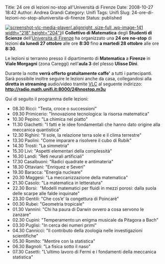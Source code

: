 Title: 24 ore di lezioni no-stop all'Università di Firenze
Date: 2008-10-27 18:42
Author: Andrea Grandi
Category: Unifi
Tags: Unifi
Slug: 24-ore-di-lezioni-no-stop-alluniversita-di-firenze
Status: published

[![](http://www.andreagrandi.it/wp-content/uploads/2008/10/screenshot-vlc-media-player.png "screenshot-vlc-media-player"){.alignright
.size-full .wp-image-141 width="218"
height="204"}](http://www.andreagrandi.it/wp-content/uploads/2008/10/screenshot-vlc-media-player.png)Il
**Collettivo di Matematica** degli **Studenti di Scienze**
dell’[Università di Firenze](http://www.unifi.it) ha organizzato una
**24 ore no-stop** di lezioni **da lunedi 27 ottobre** alle ore **8:30**
fino **a martedi 28 ottobre** alle ore **8:30**.

Le lezioni si terranno presso il dipartimento di **Matematica** a
**Firenze** in **Viale Morgagni** (zona Careggi) nell'**aula 3** del
plesso **Ulisse Dini**.

Durante la notte **verrà offerto gratuitamente caffe'** a tutti i
partecipanti. Sarà possibile inoltre seguire le lezioni anche da casa,
collegandosi alla **diretta in streaming** audio/video tramite
[VLC](http://www.videolan.org/) al seguente indirizzo:
**http://radio.math.unifi.it:8000/24hnostop.m3u**

Qui di seguito il programma delle lezioni:

-   08.30 Ricci: "Testa, croce o successioni"
-   09.30 Primicerio: "Innovazione tecnologica: la risorsa matematica"
-   10.30 Pepino: "La chimica nel piatto"
-   11.30 Giachetti: "I fatti e le idee fondamentali che hanno dato
    origine alla meccanica quantistica"
-   12.30 Righini: "Il sole, la relazione terra sole e il clima
    terrestre"
-   13.30 Paolini: "Come imparare a risolvere il cubo di Rubik"
-   14.30 Trosti: "La simmetria"
-   15.30 Livi: "Aspetti elementari della complessità"
-   16.30 Landi: "Reti neurali artificiali"
-   17.30 Casalbuoni: "Radici quadrate e antimateria"
-   18.30 Ottaviani: "Enriquez e Severi"
-   19.30 Baracca: "Energia nucleare"
-   20.30 Maggesi: "La meccanizzazione della matematica"
-   21.30 Casolo: "La matematica in letteratura"
-   22.30 Borsi:  "Modelli matematici per fluidi in mezzi porosi: dalla
    suola delle scarpe alle falde inquinate"
-   23.30 Gentili: "Che cos’e’ la congettura di Poincarè"
-   00.30 Rubei: "Geometria tropicale"
-   01.30 Vannini: "Chi ha paura di Darwin ovvero a cosa servono le
    zanzare"
-   02.30 Cupini: "Temperamento:un enigma musicale da Pitagora a Bach"
-   03.30 Puglisi: "In cerca dei numeri primi"
-   04.30 Cannicci: "Il contributo della zoologia nelle investigazioni
    scientifiche"
-   05.30 Romito: "Mentire con la statistica"
-   06.30 Bagnoli: "La fisica sotto il naso"
-   07.30 Casetti: "L’ultimo lavoro di Fermi e i fondamenti della
    meccanica statistica"

